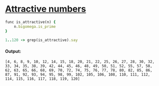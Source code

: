 [1]: https://rosettacode.org/wiki/Attractive_numbers

# [Attractive numbers][1]

```ruby
func is_attractive(n) {
    n.bigomega.is_prime
}
 
1..120 -> grep(is_attractive).say
```

#### Output:
```
[4, 6, 8, 9, 10, 12, 14, 15, 18, 20, 21, 22, 25, 26, 27, 28, 30, 32, 33, 34, 35, 38, 39, 42, 44, 45, 46, 48, 49, 50, 51, 52, 55, 57, 58, 62, 63, 65, 66, 68, 69, 70, 72, 74, 75, 76, 77, 78, 80, 82, 85, 86, 87, 91, 92, 93, 94, 95, 98, 99, 102, 105, 106, 108, 110, 111, 112, 114, 115, 116, 117, 118, 119, 120]
```
